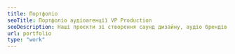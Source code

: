 ```yaml
---
title: Портфолiо
seoTitle: Портфоліо аудіоагенції VP Production
seoDescription: Наші проєкти зі створення саунд дизайну, аудіо брендів, музики та голосового озвучення. ➤ Аудіо, яке знаходить відгук у мільйонів слухачів.
url: portfolio
type: "work"
---
```


